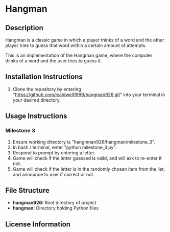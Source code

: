 # Hangman

## Description
Hangman is a classic game in which a player thinks of a word and the other player tries to guess that word within a certain amount of attempts.

This is an implementation of the Hangman game, where the computer thinks of a word and the user tries to guess it. 

## Installation Instructions

1. Clone the repository by entering "https://github.com/jcaldwell1999/hangman926.git" into your terminal in your desired directory.

## Usage Instructions

### Milestone 3 

1. Ensure working directory is "hangmnan926/hangman/milestone_3".
1. In bash / terminal, enter "python milestone_3.py".
1. Respond to prompt by entering a letter.
1. Game will check if the letter guessed is valid, and will ask to re-enter if not.
1. Game will check if the letter is in the randomly chosen item from the list, and announce to user if correct or not.

## File Structure

- **hangman926:** Root directory of project
- **hangman:** Directory holding Python files

## License Information